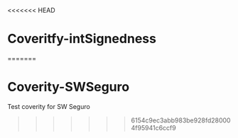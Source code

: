 <<<<<<< HEAD
# Coveritfy-intSignedness
=======
# Coverity-SWSeguro
Test coverity for SW Seguro
>>>>>>> 6154c9ec3abb983be928fd280004f95941c6ccf9
